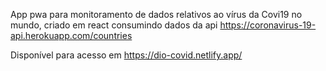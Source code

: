 App pwa para monitoramento de dados relativos ao vírus da Covi19 no mundo, criado em react consumindo dados da api https://coronavirus-19-api.herokuapp.com/countries

Disponível para acesso em https://dio-covid.netlify.app/
